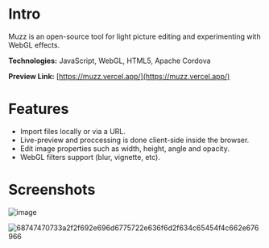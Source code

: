 
# Intro

Muzz is an open-source tool for light picture editing and experimenting with WebGL effects.


**Technologies:** JavaScript, WebGL, HTML5, Apache Cordova 

**Preview Link:** [https://muzz.vercel.app/](https://muzz.vercel.app/)

# Features

- Import files locally or via a URL.
- Live-preview and proccessing is done client-side inside the browser.
- Edit image properties such as width, height, angle and opacity.
- WebGL filters support (blur, vignette, etc).


# Screenshots

![image](https://user-images.githubusercontent.com/17028936/116894274-c4c7d800-ac29-11eb-92c7-93d30b362239.png)

![68747470733a2f2f692e696d6775722e636f6d2f634c65454f4c662e676966](https://user-images.githubusercontent.com/17028936/211608836-6d6fc5ac-2e17-4b74-89f7-e1a314bf8d84.gif)
